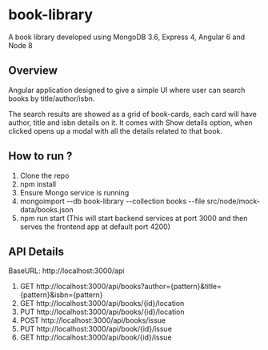 # book-library

A book library developed using MongoDB 3.6, Express 4, Angular 6 and Node 8

## Overview

Angular application designed to give a simple UI where user can search books by title/author/isbn.

The search results are showed as a grid of book-cards, each card will have author, title and isbn details on it. It comes with Show details option, when clicked opens up a modal with all the details related to that book.

## How to run ?

1. Clone the repo
2. npm install
3. Ensure Mongo service is running
4. mongoimport --db book-library --collection books --file src/node/mock-data/books.json
5. npm run start (This will start backend services at port 3000 and then serves the frontend app at default port 4200)

## API Details

BaseURL: http://localhost:3000/api

1. GET http://localhost:3000/api/books?author={pattern}&title={pattern}&isbn={pattern}
2. GET http://localhost:3000/api/books/{id}/location
3. PUT http://localhost:3000/api/books/{id}/location
4. POST http://localhost:3000/api/books/issue
5. PUT http://localhost:3000/api/book/{id}/issue
6. GET http://localhost:3000/api/book/{id}/issue
